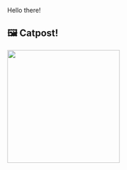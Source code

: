 Hello there!



## 🖼️ Catpost!

<sub>
    <img src="https://cdn2.thecatapi.com/images/MTc5NjQ3NQ.jpg" height="256">
</sub>

